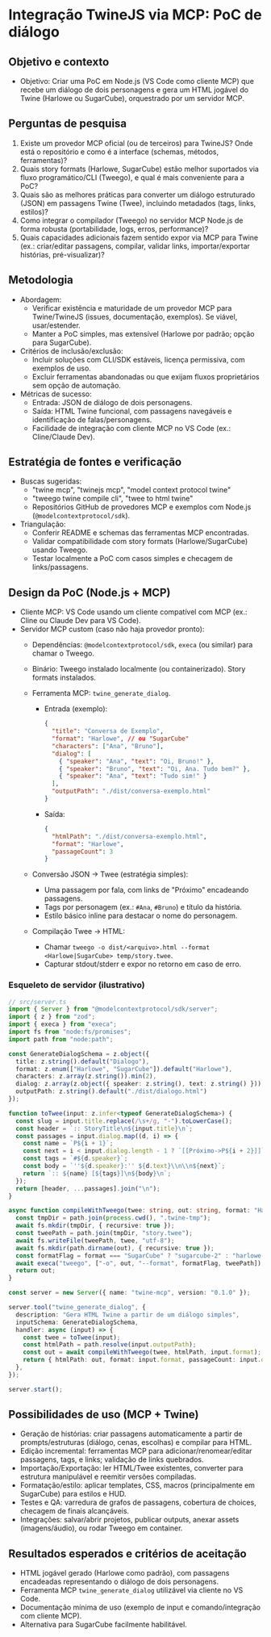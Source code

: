 # Integração TwineJS via MCP: PoC de diálogo

## Objetivo e contexto

- Objetivo: Criar uma PoC em Node.js (VS Code como cliente MCP) que recebe um diálogo de dois personagens e gera um HTML jogável do Twine (Harlowe ou SugarCube), orquestrado por um servidor MCP.

## Perguntas de pesquisa

1. Existe um provedor MCP oficial (ou de terceiros) para TwineJS? Onde está o repositório e como é a interface (schemas, métodos, ferramentas)?
2. Quais story formats (Harlowe, SugarCube) estão melhor suportados via fluxo programático/CLI (Tweego), e qual é mais conveniente para a PoC?
3. Quais são as melhores práticas para converter um diálogo estruturado (JSON) em passagens Twine (Twee), incluindo metadados (tags, links, estilos)?
4. Como integrar o compilador (Tweego) no servidor MCP Node.js de forma robusta (portabilidade, logs, erros, performance)?
5. Quais capacidades adicionais fazem sentido expor via MCP para Twine (ex.: criar/editar passagens, compilar, validar links, importar/exportar histórias, pré-visualizar)?

## Metodologia

- Abordagem:
  - Verificar existência e maturidade de um provedor MCP para Twine/TwineJS (issues, documentação, exemplos). Se viável, usar/estender.
  - Manter a PoC simples, mas extensível (Harlowe por padrão; opção para SugarCube).
- Critérios de inclusão/exclusão:
  - Incluir soluções com CLI/SDK estáveis, licença permissiva, com exemplos de uso.
  - Excluir ferramentas abandonadas ou que exijam fluxos proprietários sem opção de automação.
- Métricas de sucesso:
  - Entrada: JSON de diálogo de dois personagens.
  - Saída: HTML Twine funcional, com passagens navegáveis e identificação de falas/personagens.
  - Facilidade de integração com cliente MCP no VS Code (ex.: Cline/Claude Dev).

## Estratégia de fontes e verificação

- Buscas sugeridas:
  - "twine mcp", "twinejs mcp", "model context protocol twine"
  - "tweego twine compile cli", "twee to html twine"
  - Repositórios GitHub de provedores MCP e exemplos com Node.js (`@modelcontextprotocol/sdk`).
- Triangulação:
  - Conferir README e schemas das ferramentas MCP encontradas.
  - Validar compatibilidade com story formats (Harlowe/SugarCube) usando Tweego.
  - Testar localmente a PoC com casos simples e checagem de links/passagens.

## Design da PoC (Node.js + MCP)

- Cliente MCP: VS Code usando um cliente compatível com MCP (ex.: Cline ou Claude Dev para VS Code).
- Servidor MCP custom (caso não haja provedor pronto):
  - Dependências: `@modelcontextprotocol/sdk`, `execa` (ou similar) para chamar o Tweego.
  - Binário: Tweego instalado localmente (ou containerizado). Story formats instalados.
  - Ferramenta MCP: `twine_generate_dialog`.
    - Entrada (exemplo):

      ```json
      {
        "title": "Conversa de Exemplo",
        "format": "Harlowe", // ou "SugarCube"
        "characters": ["Ana", "Bruno"],
        "dialog": [
          { "speaker": "Ana", "text": "Oi, Bruno!" },
          { "speaker": "Bruno", "text": "Oi, Ana. Tudo bem?" },
          { "speaker": "Ana", "text": "Tudo sim!" }
        ],
        "outputPath": "./dist/conversa-exemplo.html"
      }
      ```

    - Saída:

      ```json
      {
        "htmlPath": "./dist/conversa-exemplo.html",
        "format": "Harlowe",
        "passageCount": 3
      }
      ```

  - Conversão JSON → Twee (estratégia simples):
    - Uma passagem por fala, com links de "Próximo" encadeando passagens.
    - Tags por personagem (ex.: `#Ana`, `#Bruno`) e título da história.
    - Estilo básico inline para destacar o nome do personagem.
  - Compilação Twee → HTML:
    - Chamar `tweego -o dist/<arquivo>.html --format <Harlowe|SugarCube> temp/story.twee`.
    - Capturar stdout/stderr e expor no retorno em caso de erro.

### Esqueleto de servidor (ilustrativo)

```ts
// src/server.ts
import { Server } from "@modelcontextprotocol/sdk/server";
import { z } from "zod";
import { execa } from "execa";
import fs from "node:fs/promises";
import path from "node:path";

const GenerateDialogSchema = z.object({
  title: z.string().default("Dialogo"),
  format: z.enum(["Harlowe", "SugarCube"]).default("Harlowe"),
  characters: z.array(z.string()).min(2),
  dialog: z.array(z.object({ speaker: z.string(), text: z.string() })).min(1),
  outputPath: z.string().default("./dist/dialogo.html")
});

function toTwee(input: z.infer<typeof GenerateDialogSchema>) {
  const slug = input.title.replace(/\s+/g, "-").toLowerCase();
  const header = `:: StoryTitle\n${input.title}\n`;
  const passages = input.dialog.map((d, i) => {
    const name = `P${i + 1}`;
    const next = i < input.dialog.length - 1 ? `[[Próximo->P${i + 2}]]` : "";
    const tags = `#${d.speaker}`;
    const body = `''${d.speaker}:'' ${d.text}\\n\\n${next}`;
    return `:: ${name} [${tags}]\n${body}\n`;
  });
  return [header, ...passages].join("\n");
}

async function compileWithTweego(twee: string, out: string, format: "Harlowe" | "SugarCube") {
  const tmpDir = path.join(process.cwd(), ".twine-tmp");
  await fs.mkdir(tmpDir, { recursive: true });
  const tweePath = path.join(tmpDir, "story.twee");
  await fs.writeFile(tweePath, twee, "utf-8");
  await fs.mkdir(path.dirname(out), { recursive: true });
  const formatFlag = format === "SugarCube" ? "sugarcube-2" : "harlowe-3";
  await execa("tweego", ["-o", out, "--format", formatFlag, tweePath]);
  return out;
}

const server = new Server({ name: "twine-mcp", version: "0.1.0" });

server.tool("twine_generate_dialog", {
  description: "Gera HTML Twine a partir de um diálogo simples",
  inputSchema: GenerateDialogSchema,
  handler: async (input) => {
    const twee = toTwee(input);
    const htmlPath = path.resolve(input.outputPath);
    const out = await compileWithTweego(twee, htmlPath, input.format);
    return { htmlPath: out, format: input.format, passageCount: input.dialog.length };
  },
});

server.start();
```

## Possibilidades de uso (MCP + Twine)

- Geração de histórias: criar passagens automaticamente a partir de prompts/estruturas (diálogo, cenas, escolhas) e compilar para HTML.
- Edição incremental: ferramentas MCP para adicionar/renomear/editar passagens, tags, e links; validação de links quebrados.
- Importação/Exportação: ler HTML/Twee existentes, converter para estrutura manipulável e reemitir versões compiladas.
- Formatação/estilo: aplicar templates, CSS, macros (principalmente em SugarCube) para estilos e HUD.
- Testes e QA: varredura de grafos de passagens, cobertura de choices, checagem de finais alcançáveis.
- Integrações: salvar/abrir projetos, publicar outputs, anexar assets (imagens/áudio), ou rodar Tweego em container.

## Resultados esperados e critérios de aceitação

- HTML jogável gerado (Harlowe como padrão), com passagens encadeadas representando o diálogo de dois personagens.
- Ferramenta MCP `twine_generate_dialog` utilizável via cliente no VS Code.
- Documentação mínima de uso (exemplo de input e comando/integração com cliente MCP).
- Alternativa para SugarCube facilmente habilitável.

